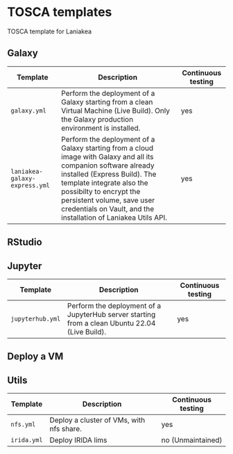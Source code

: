 # TOSCA templates

TOSCA template for Laniakea

## Galaxy

| Template | Description | Continuous testing |
| -------- | ----------- | ------------------ |
| `galaxy.yml` | Perform the deployment of a Galaxy starting from a clean Virtual Machine (Live Build). Only the Galaxy production environment is installed. | yes |
| `laniakea-galaxy-express.yml` | Perform the deployment of a Galaxy starting from a cloud image with Galaxy and all its companion software already installed (Express Build). The template integrate also the possibilty to encrypt the persistent volume, save user credentials on Vault, and the installation of Laniakea Utils API. | yes |



## RStudio

## Jupyter

| Template | Description | Continuous testing |
| -------- | ----------- | ------------------ |
| `jupyterhub.yml` | Perform the deployment of a JupyterHub server starting from a clean Ubuntu 22.04 (Live Build). | yes |

## Deploy a VM

## Utils

| Template | Description | Continuous testing |
| -------- | ----------- | ------------------ |
| `nfs.yml` | Deploy a cluster of VMs, with nfs share. | yes |
| `irida.yml` | Deploy IRIDA lims | no (Unmaintained) |
